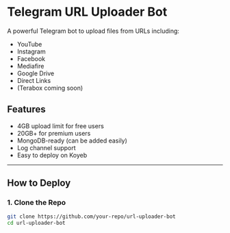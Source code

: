 # Telegram URL Uploader Bot

A powerful Telegram bot to upload files from URLs including:

- YouTube
- Instagram
- Facebook
- Mediafire
- Google Drive
- Direct Links
- (Terabox coming soon)

## Features

- 4GB upload limit for free users
- 20GB+ for premium users
- MongoDB-ready (can be added easily)
- Log channel support
- Easy to deploy on Koyeb

---

## How to Deploy

### 1. Clone the Repo
```bash
git clone https://github.com/your-repo/url-uploader-bot
cd url-uploader-bot
